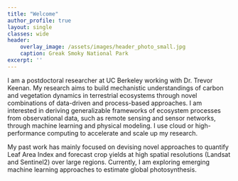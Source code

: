 ```yaml
---
title: "Welcome"
author_profile: true
layout: single
classes: wide
header:
    overlay_image: /assets/images/header_photo_small.jpg
    caption: Greak Smoky National Park
excerpt: ''
---
```


I am a postdoctoral researcher at UC Berkeley working with Dr. Trevor Keenan. My research aims to build mechanistic understandings of carbon and vegetation dynamics in terrestrial ecosystems through novel combinations of data-driven and process-based approaches. I am interested in deriving generalizable frameworks of ecosystem processes from observational data, such as remote sensing and sensor networks, through machine learning and physical modeling. I use cloud or high-performance computing to accelerate and scale up my research.   
  
My past work has mainly focused on devising novel approaches to quantify Leaf Area Index and forecast crop yields at high spatial resolutions (Landsat and Sentinel2) over large regions. Currently, I am exploring emerging machine learning approaches to estimate global photosynthesis.

